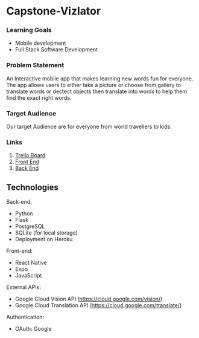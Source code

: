 # Capstone-Vizlator


### Learning Goals
- Mobile development
- Full Stack Software Development

### Problem Statement
An Interactive moblie app that makes learning new words fun for everyone. The app allows users to either take a picture or choose from gallery to translate words or dectect objects then translate into words to help them find the exact right words.

### Target Audience
Our target Audience are for everyone from world travellers to kids.

### Links
1. [Trello Board](https://trello.com/b/tAZTy5jC/ada-capstone)
2. [Front End](https://github.com/Hannah0124/Capstone-React-Native-Frontend)
3. [Back End](https://github.com/Hannah0124/Capstone-Flask-Sqlite-Backend)

## Technologies
Back-end:
- Python
- Flask
- PostgreSQL 
- SQLite (for local storage)
- Deployment on Heroku

Front-end:
- React Native
- Expo
- JavaScript 
 
External APIs:
- Google Cloud Vision API (https://cloud.google.com/vision/)
- Google Cloud Translation API (https://cloud.google.com/translate/)

Authentication:
- OAuth: Google


